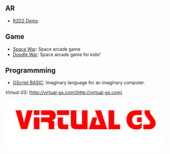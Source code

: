 ## AR

- [R2D2 Demo](usdz.html)

## Game

- [Space War](/spacewar/): Space arcade game
- [Doodle War](/doodlewar/): Space arcade game for kids!

## Programmming

- [GScript BASIC](/gsbasic/): Imaginary language for an imaginary computer.

*Virtual GS*: [http://virtual-gs.com](http://virtual-gs.com)

![Virtual GS](logo.png)
